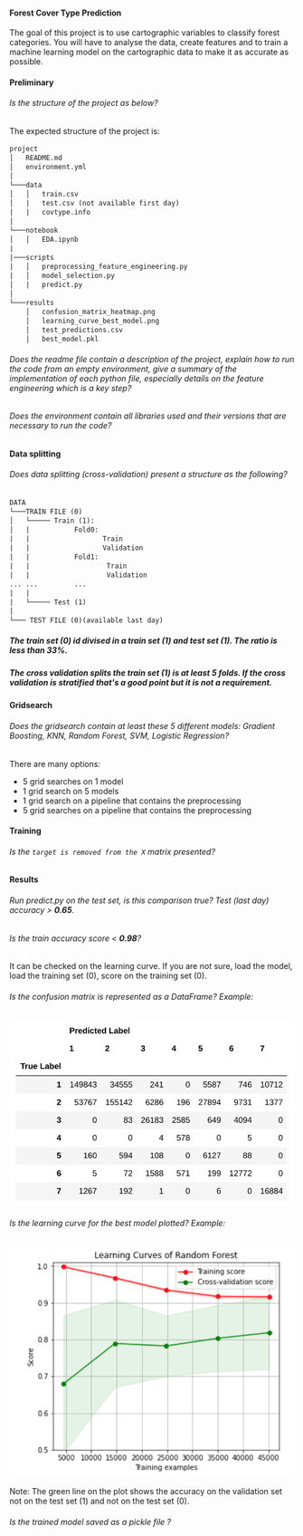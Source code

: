 #### Forest Cover Type Prediction

The goal of this project is to use cartographic variables to classify forest categories. You will have to analyse the data, create features and to train a machine learning model on the cartographic data to make it as accurate as possible.

#### Preliminary

###### Is the structure of the project as below?

The expected structure of the project is:

```
project
│   README.md
│   environment.yml
│
└───data
│   │   train.csv
│   |   test.csv (not available first day)
|   |   covtype.info
│
└───notebook
│   │   EDA.ipynb
|
|───scripts
|   │   preprocessing_feature_engineering.py
|   │   model_selection.py
│   |   predict.py
│
└───results
    │   confusion_matrix_heatmap.png
    │   learning_curve_best_model.png
    │   test_predictions.csv
    │   best_model.pkl

```

###### Does the readme file contain a description of the project, explain how to run the code from an empty environment, give a summary of the implementation of each python file, especially details on the feature engineering which is a key step?

###### Does the environment contain all libraries used and their versions that are necessary to run the code?

#### Data splitting

###### Does data splitting (cross-validation) present a structure as the following?

```
DATA
└───TRAIN FILE (0)
│   └───── Train (1):
│   |           Fold0:
|   |                  Train
|   |                  Validation
|   |           Fold1:
|   |                   Train
|   |                   Validation
... ...         ...
|   |
|   └───── Test (1)
│
└─── TEST FILE (0)(available last day)

```

##### The train set (0) id divised in a train set (1) and test set (1). The ratio is less than 33%.

##### The cross validation splits the train set (1) is at least 5 folds. If the cross validation is stratified that's a good point but it is not a requirement.

#### Gridsearch

###### Does the gridsearch contain at least these 5 different models: Gradient Boosting, KNN, Random Forest, SVM, Logistic Regression?

There are many options:

- 5 grid searches on 1 model
- 1 grid search on 5 models
- 1 grid search on a pipeline that contains the preprocessing
- 5 grid searches on a pipeline that contains the preprocessing

#### Training

###### Is the `target is removed from the X` matrix presented?

#### Results

###### Run predict.py on the test set, is this comparison true? Test (last day) accuracy > **0.65**.

###### Is the train accuracy score < **0.98**?

It can be checked on the learning curve. If you are not sure, load the model, load the training set (0), score on the training set (0).

###### Is the confusion matrix is represented as a DataFrame? Example:

![alt text][confusion_matrix]

[confusion_matrix]: ../images/w2_weekend_confusion_matrix.png "Confusion matrix "

###### Is the learning curve for the best model plotted? Example:

![alt text][logo_learning_curve]

[logo_learning_curve]: ../images/w2_weekend_learning_curve.png "Learning curve "

Note: The green line on the plot shows the accuracy on the validation set not on the test set (1) and not on the test set (0).

###### Is the trained model saved as a pickle file ?

